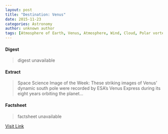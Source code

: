 ```yaml
---
layout: post
title: "Destination: Venus"
date: 2015-11-23
categories: Astronomy
author: unknown author
tags: [Atmosphere of Earth, Venus, Atmosphere, Wind, Cloud, Polar vortex, Vortex, Eye (cyclone), Greenhouse effect, Planet, Earth, Planetary science, Applied and interdisciplinary physics, Physical sciences, Space science, Planets of the Solar System, Meteorology, Outer space, Physical geography, Nature, Astronomy, Atmospheric sciences, Planets, Solar System]
---
```



#### Digest
>digest unavailable

#### Extract
>Space Science Image of the Week: These striking images of Venus’ dynamic south pole were recorded by ESA’s Venus Express during its eight years orbiting the planet...

#### Factsheet
>factsheet unavailable

[Visit Link](http://www.esa.int/spaceinimages/Images/2015/11/Destination_Venus)


